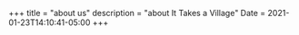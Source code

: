+++
title = "about us"
description = "about It Takes a Village"
Date = 2021-01-23T14:10:41-05:00
+++
